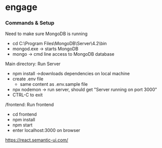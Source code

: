 # engage

### Commands & Setup
Need to make sure MongoDB is running
- cd C:\Program Files\MongoDB\Server\4.2\bin
- mongod.exe 
	-> starts MongoDB
- mongo
	-> cmd line access to MongoDB database


Main directory: Run Server
- npm install 
	->downloads dependencies on local machine
- create .env file
	- same content as .env.sample file
- npx nodemon
	-> run server, should get "Server running on port 3000"
- CTRL-C to exit

/frontend: Run frontend
- cd frontend
- npm install
- npm start
- enter localhost:3000 on browser

https://react.semantic-ui.com/

